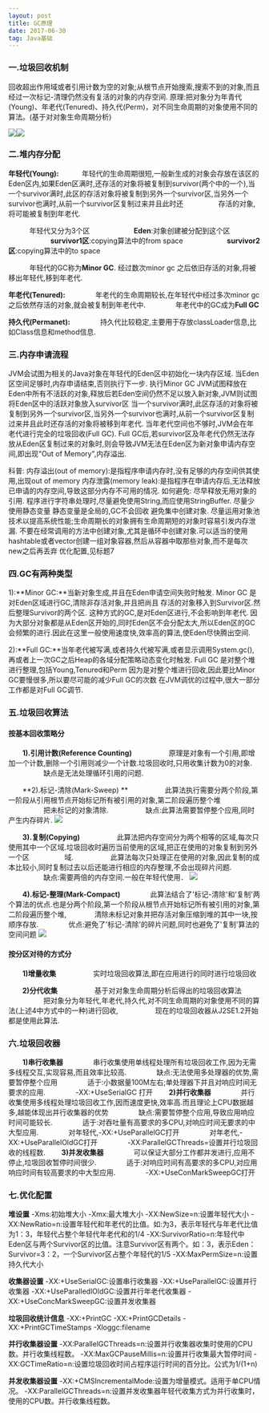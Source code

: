 ```yaml
---
layout: post
title: GC原理
date: 2017-06-30 
tag: Java基础
---
```


### 一.垃圾回收机制 ###

回收超出作用域或者引用计数为空的对象;从根节点开始搜索,搜索不到的对象,而且经过一次标记-清理仍然没有复活的对象的内存空间.
原理:把对象分为年青代(Young)、年老代(Tenured)、持久代(Perm)，对不同生命周期的对象使用不同的算法。(基于对对象生命周期分析)

![](http://i.imgur.com/1sNfqKC.png)![](http://i.imgur.com/S4Pia6e.png)


### 二.堆内存分配 ###

**年轻代(Young):**
　　　年轻代的生命周期很短,一般新生成的对象会存放在该区的Eden区内,如果Eden区满时,还存活的对象将被复制到survivor(两个中的一个),当　　　　一个survivor满时,此区的存活对象将被复制到另外一个survivor区,当另外一个survivor也满时,从前一个survivor区复制过来并且此时还　　　　　存活的对象,将可能被复制到年老代.

　　　年轻代又分为3个区
　　　　　　**Eden**:对象创建被分配到这个区
　　　　　　**survivor1区**:copying算法中的from space
　　　　　　**survivor2区**:copying算法中的to space

　　　年轻代的GC称为**Minor GC**. 经过数次minor gc 之后依旧存活的对象,将被移出年轻代,移到年老代.

**年老代(Tenured):**
　　　　年老代的生命周期较长,在年轻代中经过多次minor gc之后依然存活的对象,就会被复制到年老代中.
　　　　年老代中的GC成为**Full GC**

**持久代(Permanet):**
　　　　持久代比较稳定,主要用于存放classLoader信息,比如Class信息和method信息.


### 三.内存申请流程 ###
JVM会试图为相关的Java对象在年轻代的Eden区中初始化一块内存区域.
当Eden区空间足够时,内存申请结束,否则执行下一步. 执行Minor GC
JVM试图释放在Eden中所有不活跃的对象,释放后若Eden空间仍然不足以放入新对象,JVM则试图将Eden区中的活跃对象放入survivor区
当一个survivor满时,此区存活的对象将被复制到另外一个survivor区,当另外一个survivor也满时,从前一个survivor区复制过来并且此时还存活的对象将被移到年老代.
当年老代空间也不够时,JVM会在年老代进行完全的垃圾回收(Full GC).
Full GC后,若survivor区及年老代仍然无法存放从Eden区复制过来的对象时,则会导致JVM无法在Eden区为新对象申请内存空间,即出现"Out of Memory",内存溢出.

科普:
   内存溢出(out of memory):是指程序申请内存时,没有足够的内存空间供其使用,出现out of memory
   内存泄露(memory leak):是指程序在申请内存后,无法释放已申请的内存空间,导致这部分内存不可用的情况.
如何避免:
   尽早释放无用对象的引用.
   程序进行字符串处理时,尽量避免使用String,而应使用StringBuffer.
   尽量少使用静态变量 静态变量是全局的,GC不会回收
   避免集中创建对象.
   尽量运用对象池技术以提高系统性能;生命周期长的对象拥有生命周期短的对象时容易引发内存泄漏.
   不要在经常调用的方法中创建对象,尤其是循环中创建对象.可以适当的使用hashtable或者vector创建一组对象容器,然后从容器中取那些对象,而不是每次new之后再丢弃
   优化配置,见标题7

### 四.GC有两种类型 ###
1):**Minor GC:**当新对象生成,并且在Eden申请空间失败时触发.
Minor GC 是对Eden区域进行GC,清除非存活对象,并且把尚且
存活的对象移入到Survivor区.然后整理Survivor的两个区.
这种方式的GC,是对Eden区进行,不会影响到年老代.
因为大部分对象都是从Eden区开始的,同时Eden区不会分配太大,所以Eden区的GC会频繁的进行.因此在这里一般使用速度快,效率高的算法,使Eden尽快腾出空间.

2):**Full GC:**当年老代被写满,或者持久代被写满,或者显示调用System.gc(),再或者上一次GC之后Heap的各域分配策略动态变化时触发.
   Full GC 是对整个堆进行整理,包括Young,Tenured和Perm
   因为是对整个堆进行回收,因此要比Minor GC要慢很多,所以要尽可能的减少Full GC的次数
   在JVM调优的过程中,很大一部分工作都是对Full GC调节.

### 五.垃圾回收算法 ###

#### 按基本回收策略分 ####
　　**1).引用计数(Reference Counting)**
　　　　　原理是对象有一个引用,即增加一个计数,删除一个引用则减少一个计数.垃圾回收时,只用收集计数为0的对象.
　　　　　缺点是无法处理循环引用的问题.


　　**2).标记-清除(Mark-Sweep)	**
　　　　　此算法执行需要分两个阶段,第一阶段从引用根节点开始标记所有被引用的对象,第二阶段遍历整个堆
　　　　　把未标记的对象清除.
　　　　　缺点:此算法需要暂停整个应用,同时产生内存碎片.
		![](http://i.imgur.com/JjDTd6F.png)


　　**3).复制(Copying)**
　　　　　此算法把内存空间分为两个相等的区域,每次只使用其中一个区域.垃圾回收时遍历当前使用的区域,把正在使用的对象复制到另外一个区　　　　　域.
　　　　　此算法每次只处理正在使用的对象,因此复制的成本比较小,同时复制过去以后还能进行相应的内存整理,不会出现碎片问题.
　　　　　缺点:需要两倍的内存空间.一般在年轻代使用．
		![](http://i.imgur.com/ndFg86q.png)
	

　　**4).标记-整理(Mark-Compact)**
　　　　此算法结合了'标记-清除'和'复制'两个算法的优点.也是分两个阶段,第一个阶段从根节点开始标记所有被引用的对象,第二阶段遍历整个堆,　　　　清除未标记对象并把存活对象压缩到堆的其中一块,按顺序存放.
　　　　优点:避免了'标记-清除'的碎片问题,同时也避免了'复制'算法的空间问题
		![](http://i.imgur.com/G1XZDjI.png)



#### 按分区对待的方式分 ####
		
　　**1)增量收集**
　　　　　实时垃圾回收算法,即在应用进行的同时进行垃圾回收

　　**2)分代收集**
　　　　　基于对对象生命周期分析后得出的垃圾回收算法
　　　　　把对象分为年轻代,年老代,持久代,对不同生命周期的对象使用不同的算法(上述4中方式中的一种)进行回收,
　　　　　现在的垃圾回收器从J2SE1.2开始都是使用此算法.


### 六.垃圾回收器 ###
　　**1)串行收集器**
　　　　串行收集使用单线程处理所有垃圾回收工作,因为无需多线程交互,实现容易,而且效率比较高.
　　　　缺点:无法使用多处理器的优势,需要暂停整个应用
　　　　适于:小数据量100M左右;单处理器下并且对响应时间无要求的应用.
　　　　-XX:+UseSerialGC 打开
　　**2)并行收集器**
　　　　并行收集使用多线程处理垃圾回收工作,因而速度更快,效率高.而且理论上CPU数据越多,越能体现出并行收集器的优势
　　　　缺点:需要暂停整个应用,导致应用响应时间可能较长.
　　　　适于:对吞吐量有高要求的多CPU,对响应时间无要求的中大型应用.
　　　　对年轻代,-XX:+UseParallelGC打开
　　　　对年老代,-XX:+UseParallelOldGC打开
　　　　-XX:ParallelGCThreads=<N>设置并行垃圾回收的线程数.
　　**3)并发收集器**
　　　　可以保证大部分工作都并发进行,应用不停止,垃圾回收暂停时间很少.
　　　　适于:对响应时间有高要求的多CPU,对应用响应时间有较高要求的中大型应用.
　　　　-XX:+UseConMarkSweepGC打开


### 七.优化配置 ###
**堆设置**
		-Xms:初始堆大小
		-Xmx:最大堆大小
		-XX:NewSize=n:设置年轻代大小
		-XX:NewRatio=n:设置年轻代和年老代的比值。如:为3，表示年轻代与年老代比值为1：3，年轻代占整个年轻代年老代和的1/4
		-XX:SurvivorRatio=n:年轻代中Eden区与两个Survivor区的比值。注意Survivor区有两个。如：3，表示Eden：Survivor=3：2，一个Survivor区占整个年轻代的1/5
		-XX:MaxPermSize=n:设置持久代大小

**收集器设置**
		-XX:+UseSerialGC:设置串行收集器
		-XX:+UseParallelGC:设置并行收集器
		-XX:+UseParalledlOldGC:设置并行年老代收集器
		-XX:+UseConcMarkSweepGC:设置并发收集器

**垃圾回收统计信息**
		-XX:+PrintGC
		-XX:+PrintGCDetails
		-XX:+PrintGCTimeStamps
		-Xloggc:filename

**并行收集器设置**
		-XX:ParallelGCThreads=n:设置并行收集器收集时使用的CPU数。并行收集线程数。
		-XX:MaxGCPauseMillis=n:设置并行收集最大暂停时间
		-XX:GCTimeRatio=n:设置垃圾回收时间占程序运行时间的百分比。公式为1/(1+n)

**并发收集器设置**
		-XX:+CMSIncrementalMode:设置为增量模式。适用于单CPU情况。
		-XX:ParallelGCThreads=n:设置并发收集器年轻代收集方式为并行收集时，使用的CPU数。并行收集线程数。


